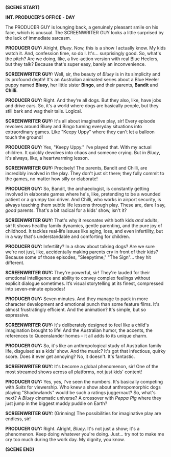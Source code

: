**(SCENE START)**

**INT. PRODUCER'S OFFICE - DAY**

The PRODUCER GUY is lounging back, a genuinely pleasant smile on his face, which is unusual. The SCREENWRITER GUY looks a little surprised by the lack of immediate sarcasm.

**PRODUCER GUY:** Alright, *Bluey*. Now, this is a show I actually know. My kids watch it. And, confession time, so do I. It's... surprisingly good. So, what's the pitch? Are we doing, like, a live-action version with real Blue Heelers, but they talk? Because that's super easy, barely an inconvenience.

**SCREENWRITER GUY:** Well, sir, the beauty of *Bluey* is in its simplicity and its profound depth! It's an Australian animated series about a Blue Heeler puppy named **Bluey**, her little sister **Bingo**, and their parents, **Bandit** and **Chilli**.

**PRODUCER GUY:** Right. And they're all dogs. But they also, like, have jobs and drive cars. So, it's a world where dogs are basically people, but they still bark and wag their tails. Logical.

**SCREENWRITER GUY:** It's all about imaginative play, sir! Every episode revolves around Bluey and Bingo turning everyday situations into extraordinary games. Like "Keepy Uppy" where they can't let a balloon touch the ground!

**PRODUCER GUY:** Yes, "Keepy Uppy." I've played that. With my actual children. It quickly devolves into chaos and someone crying. But in *Bluey*, it's always, like, a heartwarming lesson.

**SCREENWRITER GUY:** Precisely! The parents, Bandit and Chilli, are incredibly involved in the play. They don't just sit there; they fully commit to the games, no matter how silly or elaborate!

**PRODUCER GUY:** So, Bandit, the archaeologist, is constantly getting involved in elaborate games where he's, like, pretending to be a wounded patient or a grumpy taxi driver. And Chilli, who works in airport security, is always teaching them subtle life lessons through play. These are, dare I say, *good* parents. That's a bit radical for a kids' show, isn't it?

**SCREENWRITER GUY:** That's why it resonates with both kids *and* adults, sir! It shows healthy family dynamics, gentle parenting, and the pure joy of childhood. It tackles real-life issues like aging, loss, and even infertility, but in a way that's understandable and comforting for children.

**PRODUCER GUY:** Infertility? In a show about talking dogs? Are we sure we're not just, like, accidentally making parents cry in front of their kids? Because some of those episodes, "Sleepytime," "The Sign"... they hit different.

**SCREENWRITER GUY:** They're powerful, sir! They're lauded for their emotional intelligence and ability to convey complex feelings without explicit dialogue sometimes. It’s visual storytelling at its finest, compressed into seven-minute episodes!

**PRODUCER GUY:** Seven minutes. And they manage to pack in more character development and emotional punch than some feature films. It's almost frustratingly efficient. And the animation? It's simple, but so expressive.

**SCREENWRITER GUY:** It's deliberately designed to feel like a child's imagination brought to life! And the Australian humor, the accents, the references to Queenslander homes – it all adds to its unique charm.

**PRODUCER GUY:** So, it's like an anthropological study of Australian family life, disguised as a kids' show. And the music? It's got that infectious, quirky score. Does it ever get annoying? No, it doesn't. It's fantastic.

**SCREENWRITER GUY:** It's become a global phenomenon, sir! One of the most streamed shows across all platforms, not just kids' content!

**PRODUCER GUY:** Yes, yes, I've seen the numbers. It's basically competing with *Suits* for viewership. Who knew a show about anthropomorphic dogs playing "Shadowlands" would be such a ratings juggernaut? So, what's next? A *Bluey* cinematic universe? A crossover with *Peppa Pig* where they just jump in the biggest muddy puddle on Earth?

**SCREENWRITER GUY:** (Grinning) The possibilities for imaginative play are endless, sir!

**PRODUCER GUY:** Right. Alright, *Bluey*. It's not just a show; it's a phenomenon. Keep doing whatever you're doing. Just... try not to make me cry too much during the work day. My dignity, you know.

**(SCENE END)**